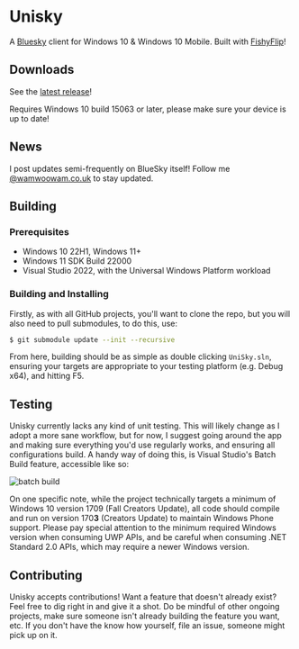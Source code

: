 # Unisky
A [Bluesky](https://bsky.app) client for Windows 10 & Windows 10 Mobile. Built with [FishyFlip](https://drasticactions.github.io/FishyFlip/)! 

## Downloads
See the [latest release](https://github.com/UnicordDev/UniSky/releases)!

Requires Windows 10 build 15063 or later, please make sure your device is up to date!

## News
I post updates semi-frequently on BlueSky itself! Follow me [@wamwoowam.co.uk](https://bsky.app/profile/wamwoowam.co.uk) to stay updated.

## Building
### Prerequisites
- Windows 10 22H1, Windows 11+
- Windows 11 SDK Build 22000
- Visual Studio 2022, with the Universal Windows Platform workload

### Building and Installing
Firstly, as with all GitHub projects, you'll want to clone the repo, but you will also need to pull submodules, to do this, use:

```sh
$ git submodule update --init --recursive
```

From here, building should be as simple as double clicking `UniSky.sln`, ensuring your targets are appropriate to your testing platform (e.g. Debug x64), and hitting F5. 

## Testing
Unisky currently lacks any kind of unit testing. This will likely change as I adopt a more sane workflow, but for now, I suggest going around the app and making sure everything you'd use regularly works, and ensuring all configurations build. A handy way of doing this, is Visual Studio's Batch Build feature, accessible like so:

![batch build](https://i.imgur.com/8bvkRRv.png)

On one specific note, while the project technically targets a minimum of Windows 10 version 1709 (Fall Creators Update), all code should compile and run on version 170**3** (Creators Update) to maintain Windows Phone support. Please pay special attention to the minimum required Windows version when consuming UWP APIs, and be careful when consuming .NET Standard 2.0 APIs, which may require a newer Windows version.

## Contributing
Unisky accepts contributions! Want a feature that doesn't already exist? Feel free to dig right in and give it a shot. Do be mindful of other ongoing projects, make sure someone isn't already building the feature you want, etc. If you don't have the know how yourself, file an issue, someone might pick up on it.
